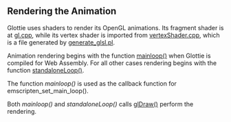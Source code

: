 ## Rendering the Animation

Glottie uses shaders to render its OpenGL animations. Its fragment shader is at [gl.cpp](../gl/gl.cpp#L25), while its vertex shader is imported from [vertexShader.cpp](../gl/vertexShader.cpp), which is a file generated by [generate_glsl.pl](../gl/generate_glsl.pl).

Animation rendering begins with the function [mainloop()](../main.cpp) when Glottie is compiled for Web Assembly. For all other cases rendering begins with the function [standaloneLoop()](../main.cpp).

The function *mainloop()* is used as the callback function for emscripten_set_main_loop().

Both *mainloop()* and *standaloneLoop()* calls [glDraw()](../gl/gl.cpp) perform the rendering.
